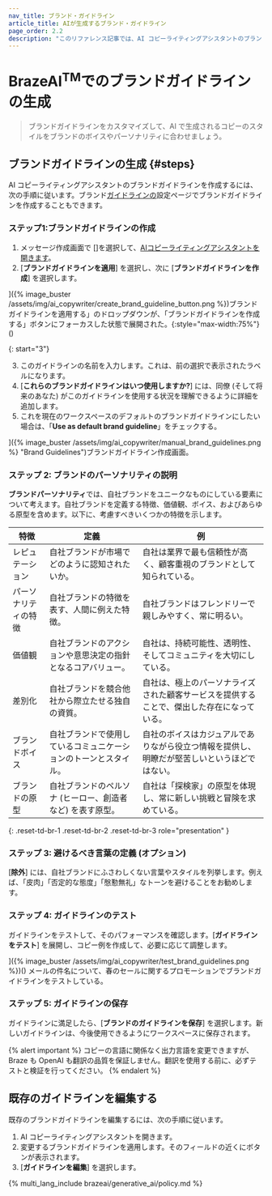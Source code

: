```yaml
---
nav_title: ブランド・ガイドライン
article_title: AIが生成するブランド・ガイドライン
page_order: 2.2
description: "このリファレンス記事では、AI コピーライティングアシスタントのブランドガイドラインについて説明します。この機能を使用すると、AI コピーライティングアシスタントが生成するコピーのスタイルを、ブランドのボイスやスタイルに合わせて調整できます。"
---
```


# BrazeAI<sup>TM</sup>でのブランドガイドラインの生成

> ブランドガイドラインをカスタマイズして、AI で生成されるコピーのスタイルをブランドのボイスやパーソナリティに合わせましょう。

## ブランドガイドラインの生成 {#steps}

AI コピーライティングアシスタントのブランドガイドラインを作成するには、次の手順に従います。ブランド[ガイドラインの]({{site.baseurl}}/user_guide/administrative/app_settings/brand_guidelines/)設定ページでブランドガイドラインを作成することもできます。

### ステップ1:ブランドガイドラインの作成

1. メッセージ作成画面で [<i class="fa-solid fa-wand-magic-sparkles" title="AI コピーライター"></i>]を選択して、[AIコピーライティングアシスタントを開きます]({{site.baseurl}}/user_guide/brazeai/generative_ai/ai_copywriting/#access)。
2. [**ブランドガイドラインを適用**] を選択し、次に [**ブランドガイドラインを作成**] を選択します。

]({% image_buster /assets/img/ai_copywriter/create_brand_guideline_button.png %})ブランドガイドラインを適用する」のドロップダウンが、「ブランドガイドラインを作成する」ボタンにフォーカスした状態で展開された。{:style="max-width:75%"}()

{: start="3"}

3. このガイドラインの名前を入力します。これは、前の選択で表示されたラベルになります。
4. [**これらのブランドガイドラインはいつ使用しますか?**] には、同僚 (そして将来のあなた) がこのガイドラインを使用する状況を理解できるように詳細を追加します。
5. これを現在のワークスペースのデフォルトのブランドガイドラインにしたい場合は、「**Use as default brand guideline**」をチェックする。

]({% image_buster /assets/img/ai_copywriter/manual_brand_guidelines.png %} "Brand Guidelines")ブランドガイドライン作成画面。

### ステップ 2: ブランドのパーソナリティの説明

**ブランドパーソナリティ**では、自社ブランドをユニークなものにしている要素について考えます。自社ブランドを定義する特徴、価値観、ボイス、およびあらゆる原型を含めます。以下に、考慮すべきいくつかの特徴を示します。

| **特徴**       | **定義**                                                                       | **例**                                                        |
|--------------------------|--------------------------------------------------------------------------------------|--------------------------------------------------------------------|
| レピュテーション               | 自社ブランドが市場でどのように認知されたいか。                               | 自社は業界で最も信頼性が高く、顧客重視のブランドとして知られている。 |
| パーソナリティの特徴       | 自社ブランドの特徴を表す、人間に例えた特徴。                     | 自社ブランドはフレンドリーで親しみやすく、常に明るい。          |
| 価値観                   | 自社ブランドのアクションや意思決定の指針となるコアバリュー。                           | 自社は、持続可能性、透明性、そしてコミュニティを大切にしている。            |
| 差別化          | 自社ブランドを競合他社から際立たせる独自の資質。                         | 自社は、極上のパーソナライズされた顧客サービスを提供することで、傑出した存在になっている。 |
| ブランドボイス              | 自社ブランドで使用しているコミュニケーションのトーンとスタイル。                                 | 自社のボイスはカジュアルでありながら役立つ情報を提供し、明瞭だが堅苦しいというほどではない。 |
| ブランドの原型          | 自社ブランドのペルソナ (ヒーロー、創造者など) を表す原型。    | 自社は「探検家」の原型を体現し、常に新しい挑戦と冒険を求めている。 |
{: .reset-td-br-1 .reset-td-br-2 .reset-td-br-3 role="presentation" }

### ステップ 3: 避けるべき言葉の定義 (オプション)

[**除外**] には、自社ブランドにふさわしくない言葉やスタイルを列挙します。例えば、「皮肉」「否定的な態度」「慇懃無礼」なトーンを避けることをお勧めします。

### ステップ 4: ガイドラインのテスト

ガイドラインをテストして、そのパフォーマンスを確認します。[**ガイドラインをテスト**] を展開し、コピー例を作成して、必要に応じて調整します。

]({% image_buster /assets/img/ai_copywriter/test_brand_guidelines.png %})() メールの件名について、春のセールに関するプロモーションでブランドガイドラインをテストしている。

### ステップ 5: ガイドラインの保存

ガイドラインに満足したら、[**ブランドのガイドラインを保存**] を選択します。新しいガイドラインは、今後使用できるようにワークスペースに保存されます。

{% alert important %}
コピーの言語に関係なく出力言語を変更できますが、Braze も OpenAI も翻訳の品質を保証しません。翻訳を使用する前に、必ずテストと検証を行ってください。
{% endalert %}

## 既存のガイドラインを編集する

既存のブランドガイドラインを編集するには、次の手順に従います。

1. AI コピーライティングアシスタントを開きます。
2. 変更するブランドガイドラインを適用します。そのフィールドの近くにボタンが表示されます。
3. [**ガイドラインを編集**] を選択します。

{% multi_lang_include brazeai/generative_ai/policy.md %}
